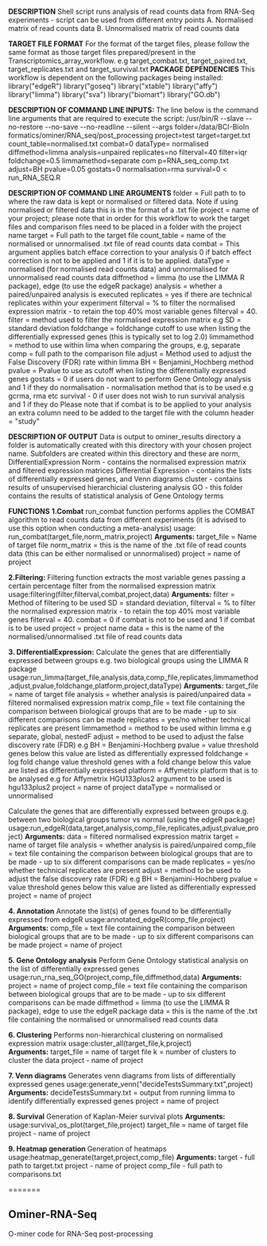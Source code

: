 <b>DESCRIPTION</b>
Shell script runs analysis of read counts data from RNA-Seq experiments - script can be used from different entry points
A. Normalised matrix of read counts data
B. Unnormalised matrix of read counts data 

<b>TARGET FILE FORMAT</b>
For the format of the target files, please follow the same format as those target files prepared/present in the Transcriptomics_array_workflow. e.g target_combat.txt, target_paired.txt,
target_replicates.txt and target_survival.txt 
<b>PACKAGE DEPENDENCIES</b>
This workflow is dependent on the following packages being installed:
library("edgeR")
library("goseq")
library("xtable")
library("affy")
library("limma")
library("sva")
library("biomart") 
library("GO.db")

<b>DESCRIPTION OF COMMAND LINE INPUTS:</b>
The line below is the command line arguments that are required to execute the script:
 /usr/bin/R --slave --no-restore --no-save --no-readline --silent  --args  folder=/data/BCI-BioIn
formatics/ominer/RNA_seq/post_processing  project=test target=target.txt count_table=normalised.txt combat=0 dataType=
normalised diffmethod=limma analysis=unpaired replicates=no filterval=40 filter=iqr foldchange=0.5 limmamethod=separate com
p=RNA_seq_comp.txt adjust=BH pvalue=0.05 gostats=0 normalisation=rma  survival=0  < run_RNA_SEQ.R 


<b>DESCRIPTION OF COMMAND LINE ARGUMENTS</b>
folder = Full path to to where the raw data is kept or normalised or filtered data. Note if using normalised or filtered data this is in the format of a .txt file
project = name of your project; please note that in order for this workflow to work the target files and comparison files need to be placed in a folder with the project name
target = Full path to the target file
count_table = name of the normalised or unnormalised .txt file of read counts data
combat = This argument applies batch efface correction to your analysis 0 if batch effect correction is not to be applied and 1 if it is to be applied.
dataType = normalised (for normalised read counts data) and unnormalised for unnormalised read counts data
diffmethod = limma (to use the LIMMA R package), edge (to use the edgeR package)
analysis = whether a paired/unpaired analysis is executed
replicates = yes if there are technical replicates within your experiment
filterval = % to filter the normalised expression matrix - to retain the top 40% most variable genes filterval = 40.
filter = method used to filter the normalised expression matrix e.g SD = standard deviation
foldchange = foldchange cutoff to use when listing the differentially expressed genes (this is typically set to log 2.0)
limmamethod = method to use within lima when comparing the groups, e.g, separate
comp = full path to the comparison file
adjust = Method used to adjust the False Discovery (FDR) rate within limma BH = Benjamini_Hochberg method
pvalue = Pvalue to use as cutoff when listing the differentially expressed genes
gostats = 0 if users do not want to perform Gene Ontology analysis and 1 if they do
normalisation - normalisation method that is to be used e.g gcrma, rma etc
survival - 0 if user does not wish to run survival analysis and 1 if they do
Please note that if combat is to be applied to your analysis an extra column need to be added to the target file with the column header = "study"

<b>DESCRIPTION OF OUTPUT</b>
Data is output to ominer_results directory a folder is automatically created with this directory with your chosen project name.
Subfolders are created within this directory and these are norm, DifferentialExpression 
Norm - contains the normalised expression matrix and filtered expression matrices
Differential Expression - contains the lists of differentially expressed genes, and Venn diagrams 
cluster - contains results of unsupervised hierarchicial clustering analysis
GO - this folder contains the results of statistical analysis of Gene Ontology terms

<b>FUNCTIONS</b>
<b>1.Combat</b>
run_combat function performs applies the COMBAT algorithm to read counts data from different experiments (it is advised to use this option when conducting a meta-analysis)
usage: run_combat(target_file,norm_matrix,project)
<b>Arguments:</b>
target_file = Name of target file
norm_matrix = this is the name of the .txt file of read counts data (this can be either normalised or unnormalised)
project = name of project

<b>2.Filtering:</b>
Filtering function extracts the most variable genes passing a certain percentage filter from the normalised expression matrix
usage:filtering(filter,filterval,combat,project,data)
<b>Arguments:</b>
filter = Method of filtering to be used SD = standard deviation, 
filterval =  % to filter the normalised expression matrix - to retain the top 40% most variable genes filterval = 40.
combat = 0 if combat is not to be used and 1 if combat is to be used
project = project name
data = this is the name of the normalised/unnormalised .txt file of read counts data

<b>3. DifferentialExpression:</b>
Calculate the genes that are differentially expressed between groups e.g. two biological groups using the LIMMA R package
usage:run_limma(target_file,analysis,data,comp_file,replicates,limmamethod,adjust,pvalue,foldchange,platform,project,dataType)
<b>Arguments:</b>
target_file = name of target file
analysis = whether analysis is paired/unpaired
data = filtered normalised expression matrix
comp_file = text file containing the comparison between biological groups that are to be made - up to six different comparisons can be made
replicates = yes/no whether technical replicates are present
limmamethod = method to be used within limma e.g separate, global, nestedF
adjust = method to be used to adjust the false discovery rate (FDR) e.g BH = Benjamini-Hochberg
pvalue = value threshold genes below this value are listed as  differentially expressed
foldchange = log fold change value threshold genes with a fold change below this value are listed as differentially expressed
platform = Affymetrix platform that is to be analysed e.g for Affymetrix HGU133plus2 argument to be used is hgu133plus2
project = name of project
dataType = normalised or unnormalised

Calculate the genes that are differentially expressed between groups e.g. between two biological groups tumor vs normal (using the edgeR package)
usage:run_edgeR(data,target,analysis,comp_file,replicates,adjust,pvalue,project)
<b>Arguments:</b>
data = filtered normalised expression matrix
target = name of target file
analysis = whether analysis is paired/unpaired
comp_file = text file containing the comparison between biological groups that are to be made - up to six different comparisons can be made
replicates = yes/no whether technical replicates are present
adjust = method to be used to adjust the false discovery rate (FDR) e.g BH = Benjamini-Hochberg
pvalue = value threshold genes below this value are listed as  differentially expressed
project = name of project

<b>4. Annotation</b>
Annotate the list(s) of genes found to be differentially expressed from edgeR
usage:annotated_edgeR(comp_file,project)
<b>Arguments:</b>
comp_file = text file containing the comparison between biological groups that are to be made - up to six different comparisons can be made
project = name of project

<b>5. Gene Ontology analysis</b>
Perform Gene Ontology statistical analysis on the list of differentially expressed genes
usage:run_rna_seq_GO(project,comp_file,diffmethod,data)
<b>Arguments:</b>
project = name of project
comp_file = text file containing the comparison between biological groups that are to be made - up to six different comparisons can be made
diffmethod = limma (to use the LIMMA R package), edge to use the edgeR package
data = this is the name of the .txt file containing the normalised or unnormalised read counts data

<b>6. Clustering</b>
Performs non-hierarchical clustering on normalised expression matrix 
usage:cluster_all(target_file,k,project)\
<b>Arguments:</b>
target_file = name of target file
k = number of clusters to cluster the data
project - name of project
 

<b>7. Venn diagrams</b>
Generates venn diagrams from lists of differentially expressed genes
usage:generate_venn("decideTestsSummary.txt",project)
<b>Arguments:</b>
decideTestsSummary.txt = output from running limma to identify differentially expressed genes
project = name of project

<b>8. Survival</b>
Generation of Kaplan-Meier survival plots
<b>Arguments:</b>
usage:survival_os_plot(target_file,project)
target_file = name of target file
project - name of project

<b>9. Heatmap generation </b>
Generation of heatmaps
usage:heatmap_generate(target,project,comp_file)
<b>Arguments:</b>
target - full path to target.txt
project - name of project
comp_file - full path to comparisons.txt

=======
## Ominer-RNA-Seq

O-miner code for RNA-Seq post-processing



